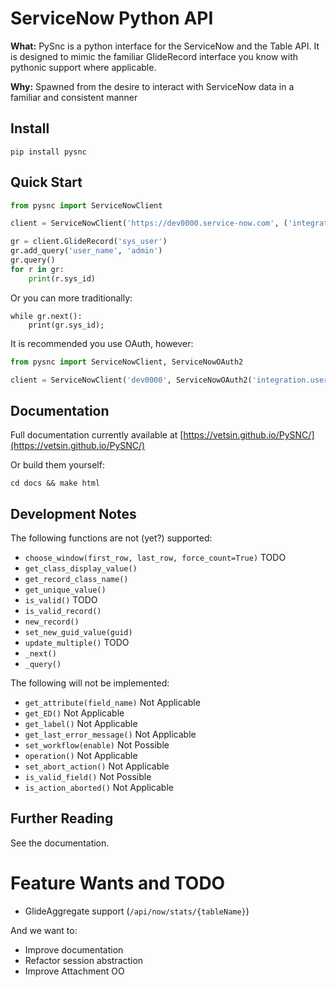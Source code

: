 # ServiceNow Python API

**What:** 
PySnc is a python interface for the ServiceNow and the Table API. It is designed to mimic the familiar GlideRecord interface you know with pythonic support where applicable. 

**Why:** 
Spawned from the desire to interact with ServiceNow data in a familiar and consistent manner

## Install

```
pip install pysnc
```

## Quick Start


```python
from pysnc import ServiceNowClient

client = ServiceNowClient('https://dev0000.service-now.com', ('integration.user', password))

gr = client.GlideRecord('sys_user')
gr.add_query('user_name', 'admin')
gr.query()
for r in gr:
	print(r.sys_id)

```

Or you can more traditionally:

```
while gr.next():
	print(gr.sys_id);
```

It is recommended you use OAuth, however:

```python
from pysnc import ServiceNowClient, ServiceNowOAuth2

client = ServiceNowClient('dev0000', ServiceNowOAuth2('integration.user', password))
```

## Documentation

Full documentation currently available at [https://vetsin.github.io/PySNC/](https://vetsin.github.io/PySNC/)

Or build them yourself:

```
cd docs && make html
```

## Development Notes

The following functions are not (yet?) supported:

* `choose_window(first_row, last_row, force_count=True)`  TODO
* `get_class_display_value()`
* `get_record_class_name()`
* `get_unique_value()` 
* `is_valid()` TODO
* `is_valid_record()`
* `new_record()`
* `set_new_guid_value(guid)`
* `update_multiple()` TODO
* `_next()`
* `_query()`

The following will not be implemented:

* `get_attribute(field_name)` Not Applicable
* `get_ED()` Not Applicable
* `get_label()` Not Applicable
* `get_last_error_message()` Not Applicable
* `set_workflow(enable)` Not Possible
* `operation()` Not Applicable
* `set_abort_action()` Not Applicable
* `is_valid_field()` Not Possible
* `is_action_aborted()` Not Applicable

## Further Reading

See the documentation.

# Feature Wants and TODO

* GlideAggregate support (`/api/now/stats/{tableName}`)

And we want to:

* Improve documentation
* Refactor session abstraction
* Improve Attachment OO
